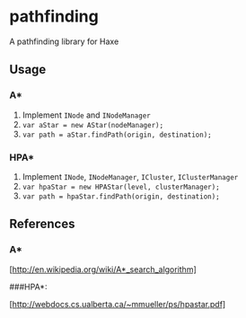 # pathfinding

A pathfinding library for Haxe

## Usage

### A*

1. Implement `INode` and `INodeManager`
2. `var aStar = new AStar(nodeManager);`
3. `var path = aStar.findPath(origin, destination);`

### HPA*

1. Implement `INode`, `INodeManager`, `ICluster`, `IClusterManager`
2. `var hpaStar = new HPAStar(level, clusterManager);`
3. `var path = hpaStar.findPath(origin, destination);`

## References

### A*

[http://en.wikipedia.org/wiki/A*_search_algorithm]
	
###HPA*:
	
[http://webdocs.cs.ualberta.ca/~mmueller/ps/hpastar.pdf]